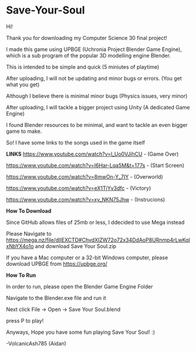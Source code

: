 # Save-Your-Soul

Hi!

Thank you for downloading my Computer Science 30 final project!

I made this game using UPBGE (Uchronia Project Blender Game Engine), which is a sub program of the popular 3D modelling engine Blender.

This is intended to be simple and quick (5 miniutes of playtime)

After uploading, I will not be updating and minor bugs or errors. (You get what you get)

Although I believe there is minimal minor bugs (Physics issues, very minor)

After uploading, I will tackle a bigger project using Unity (A dedicated Game Engine)

I found Blender resources to be minimal, and want to tackle an even bigger game to make.

So! I have some links to the songs used in the game itself

**LINKS**
https://www.youtube.com/watch?v=l_Uo0VJihCU - (Game Over)

https://www.youtube.com/watch?v=I6Har-Lqa5M&t=177s - (Start Screen)

https://www.youtube.com/watch?v=8mwOn-Y_7IY - (Overworld)

https://www.youtube.com/watch?v=eX1TjYv3dfc - (Victory)

https://www.youtube.com/watch?v=xy_NKN75Jhw - (Instrucions)

**How To Download**

Since GitHub allows files of 25mb or less, I ddecided to use Mega instead

Please Navigate to https://mega.nz/file/dIIEXCTD#ChvdXIZW72o72x34DdAoP8URnmp4rLwKqlxNbYX4o1o and download Save Your Soul.zip

If you have a Mac computer or a 32-bit Windows computer, please download UPBGE from https://upbge.org/

**How To Run**

In order to run, please open the Blender Game Engine Folder

Navigate to the Blender.exe file and run it

Next click File -> Open -> Save Your Soul.blend

press P to play!

Anyways, Hope you have some fun playing Save Your Soul! :)

-VolcanicAsh785 (Aidan)
